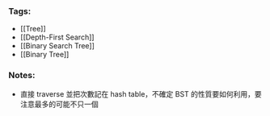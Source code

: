 ### Tags:
- [[Tree]]
- [[Depth-First Search]]
- [[Binary Search Tree]]
- [[Binary Tree]]
### Notes:
 - 直接 traverse 並把次數記在 hash table，不確定 BST 的性質要如何利用，要注意最多的可能不只一個

